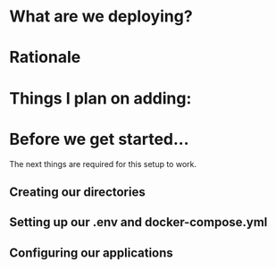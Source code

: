 # What are we deploying?

# Rationale

# Things I plan on adding:

# Before we get started...

The next things are required for this setup to work.

## Creating our directories

## Setting up our .env and docker-compose.yml

## Configuring our applications
